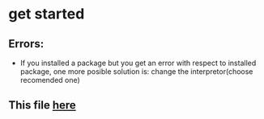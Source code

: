 # get started
## Errors:
* If you installed a package but you get an error with respect to installed package, one more posible solution is: change the interpretor(choose recomended one)
## This file [here](https://github.com/MehdiMahmoodi)
